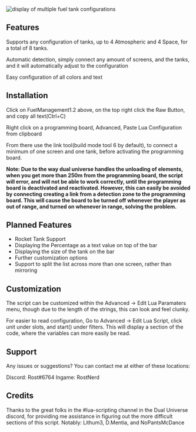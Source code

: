 ![display of multiple fuel tank configurations](https://rostw.com/i/glz4o.gif)
## Features

Supports any configuration of tanks, up to 4 Atmospheric and 4 Space, for a total of 8 tanks.

Automatic detection, simply connect any amount of screens, and the tanks, and it will automatically adjust to the configuration

Easy configuration of all colors and text

## Installation

Click on FuelManagement1.2 above, on the top right click the Raw Button, and copy all text(Ctrl+C)

Right click on a programming board, Advanced, Paste Lua Configuration from clipboard

From there use the link tool(build mode tool 6 by default), to connect a minimum of one screen and one tank, before activating the programming board.

**Note: Due to the way dual universe handles the unloading of elements, when you get more than 250m from the programming board, the script will error, and will not be able to work correctly, until the programming board is deactivated and reactivated. However, this can easily be avoided by connecting creating a link from a detection zone to the programming board. This will cause the board to be turned off whenever the player as out of range, and turned on whenever in range, solving the problem.**

## Planned Features

 - Rocket Tank Support
 - Displaying the Percentage as a text value on top of the bar
 - Displaying the size of the tank on the bar
 - Further customization options
 - Support to split the list across more than one screen, rather than mirroring

## Customization

The script can be customized within the Advanced -> Edit Lua Paramaters menu, though due to the length of the strings, this can look and feel clunky.

For easier to read configuration, Go to Advanced -> Edit Lua Script, click unit under slots, and start() under filters. This will display a section of the code, where the variables can more easily be read.

## Support

Any issues or suggestions? You can contact me at either of these locations:

Discord: Rost#6764
Ingame: RostNerd

## Credits

Thanks to the great folks in the #lua-scripting channel in the Dual Universe discord, for providing me assistance in figuring out the more difficult sections of this script. Notably: Lithum3, D.Mentia, and NoPantsMcDance

